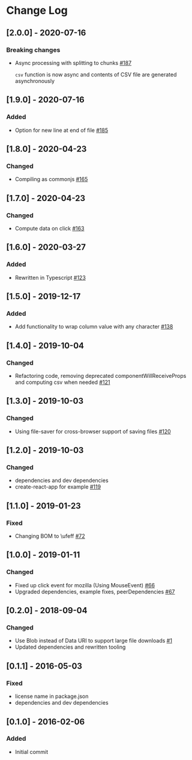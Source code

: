 # Change Log

## [2.0.0] - 2020-07-16

### Breaking changes

- Async processing with splitting to chunks [#187](https://github.com/dolezel/react-csv-downloader/pull/187)

  `csv` function is now async and contents of CSV file are generated asynchronously

## [1.9.0] - 2020-07-16

### Added

- Option for new line at end of file [#185](https://github.com/dolezel/react-csv-downloader/pull/185)

## [1.8.0] - 2020-04-23

### Changed

- Compiling as commonjs [#165](https://github.com/dolezel/react-csv-downloader/pull/165)

## [1.7.0] - 2020-04-23

### Changed

- Compute data on click [#163](https://github.com/dolezel/react-csv-downloader/pull/163)

## [1.6.0] - 2020-03-27

### Added

- Rewritten in Typescript [#123](https://github.com/dolezel/react-csv-downloader/pull/123)

## [1.5.0] - 2019-12-17

### Added

- Add functionality to wrap column value with any character [#138](https://github.com/dolezel/react-csv-downloader/pull/138)

## [1.4.0] - 2019-10-04

### Changed

- Refactoring code, removing deprecated componentWillReceiveProps and computing csv when needed [#121](https://github.com/dolezel/react-csv-downloader/pull/121)

## [1.3.0] - 2019-10-03

### Changed

- Using file-saver for cross-browser support of saving files [#120](https://github.com/dolezel/react-csv-downloader/pull/120)

## [1.2.0] - 2019-10-03

### Changed

- dependencies and dev dependencies
- create-react-app for example [#119](https://github.com/dolezel/react-csv-downloader/pull/119)

## [1.1.0] - 2019-01-23

### Fixed

- Changing BOM to \ufeff [#72](https://github.com/dolezel/react-csv-downloader/pull/72)

## [1.0.0] - 2019-01-11

### Changed

- Fixed up click event for mozilla (Using MouseEvent) [#66](https://github.com/dolezel/react-csv-downloader/pull/66)
- Upgraded dependencies, example fixes, peerDependencies [#67](https://github.com/dolezel/react-csv-downloader/pull/67)

## [0.2.0] - 2018-09-04

### Changed

- Use Blob instead of Data URI to support large file downloads [#1](https://github.com/dolezel/react-csv-downloader/pull/1)
- Updated dependencies and rewritten tooling

## [0.1.1] - 2016-05-03

### Fixed

- license name in package.json
- dependencies and dev dependencies

## [0.1.0] - 2016-02-06

### Added

- Initial commit

